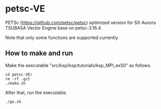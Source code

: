 # petsc-VE

PETSc (https://github.com/petsc/petsc) optimized version for SX-Aurora TSUBASA Vector Engine base on petsc-3.16.4.

Note that only some functions are supported currently.

## How to make and run

Make the executable "src/ksp/ksp/tutorials/ksp_MPI_ex50" as follows.

```
cd petsc-VE/
rm -rf .git
./make.sh
```

After that, run the executable.


```
./go.sh
```
